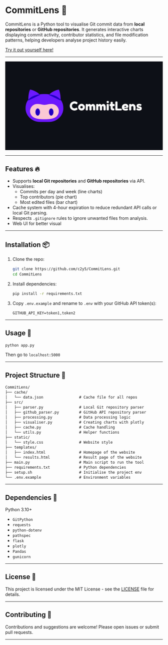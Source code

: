 # CommitLens 🔎

CommitLens is a Python tool to visualise Git commit data from **local repositories** or **GitHub repositories**. It generates interactive charts displaying commit activity, contributor statistics, and file modification patterns, helping developers analyse project history easily.

[Try it out yourself here!](https://commitlens.iamsky.hackclub.app)

---

![Banner](./img/CommitLensBanner.jpg)

---

## Features 🔥

- Supports **local Git repositories** and **GitHub repositories** via API.
- Visualises:
  - Commits per day and week (line charts)
  - Top contributors (pie chart)
  - Most edited files (bar chart)
- Cache system with 4-hour expiration to reduce redundant API calls or local Git parsing.
- Respects `.gitignore` rules to ignore unwanted files from analysis.
- Web UI for better visual

---

## Installation 📦

1. Clone the repo:
    ```bash
   git clone https://github.com/c2y5/CommitLens.git
   cd CommitLens
    ```

2. Install dependencies:

   ```bash
   pip install -r requirements.txt
   ```

3. Copy `.env.example` and rename to `.env` with your GitHub API token(s):

   ```
   GITHUB_API_KEY=token1,token2
   ```

---

## Usage 🚀


```bash
python app.py
```
Then go to ``localhost:5000``

---

## Project Structure 📂

```
CommitLens/
├── cache/
│   └── data.json                # Cache file for all repos
├── src/
│   ├── parser.py                # Local Git repository parser
│   ├── github_parser.py         # GitHub API repository parser
│   ├── processing.py            # Data processing logic
│   ├── visualiser.py            # Creating charts with plotly
│   ├── cache.py                 # Cache handling
│   └── utils.py                 # Helper functions
├── static/
│   └── style.css                # Website style
├── templates/
│   ├── index.html               # Homepage of the website
│   └── results.html             # Result page of the website
├── main.py                      # Main script to run the tool
├── requirements.txt             # Python dependencies
├── setup.sh                     # Initialise the project env
└── .env.example                 # Environment variables
```

---

## Dependencies 🔨

Python 3.10+
* `GitPython`
* `requests`
* `python-dotenv`
* `pathspec`
* `flask`
* `plotly`
* `Pandas`
* `gunicorn`

---

## License 📄

This project is licensed under the MIT License - see the [LICENSE](./LICENSE) file for details.

---

## Contributing 🤝

Contributions and suggestions are welcome! Please open issues or submit pull requests.

---